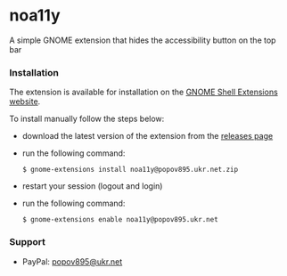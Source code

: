 # noa11y

A simple GNOME extension that hides the accessibility button on the top bar

### Installation

The extension is available for installation on the [GNOME Shell Extensions website](https://extensions.gnome.org/extension/5162/no-a11y/).

To install manually follow the steps below:

- download the latest version of the extension from the [releases page](https://github.com/popov895/noa11y/releases)
- run the following command:

   `$ gnome-extensions install noa11y@popov895.ukr.net.zip`

- restart your session (logout and login)
- run the following command:

   `$ gnome-extensions enable noa11y@popov895.ukr.net`

### Support

- PayPal: popov895@ukr.net
